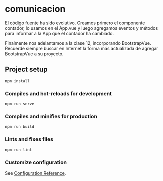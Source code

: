 # comunicacion

El código fuente ha sido evolutivo. Creamos primero el componente contador, lo usamos en el App.vue y luego agregamos eventos y métodos para informar a la App que el contador ha cambiado.

Finalmente nos adelantamos a la clase 12, incorporando BootstrapVue. Recuerde siempre buscar en Internet la forma más actualizada de agregar BootstrapVue a su proyecto.

## Project setup
```
npm install
```

### Compiles and hot-reloads for development
```
npm run serve
```

### Compiles and minifies for production
```
npm run build
```

### Lints and fixes files
```
npm run lint
```

### Customize configuration
See [Configuration Reference](https://cli.vuejs.org/config/).
